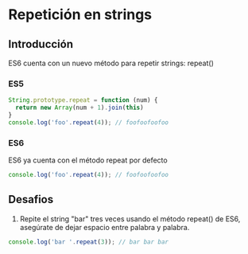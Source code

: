 # Repetición en strings

## Introducción

ES6 cuenta con un nuevo método para repetir strings: repeat()

### ES5

```javascript
String.prototype.repeat = function (num) {
  return new Array(num + 1).join(this)
}
console.log('foo'.repeat(4)); // foofoofoofoo
```

### ES6
ES6 ya cuenta con el método repeat por defecto
```javascript
console.log('foo'.repeat(4)); // foofoofoofoo
```

## Desafios

1. Repite el string "bar" tres veces usando el método repeat() de ES6,
asegúrate de dejar espacio entre palabra y palabra.

```javascript
console.log('bar '.repeat(3)); // bar bar bar
```
